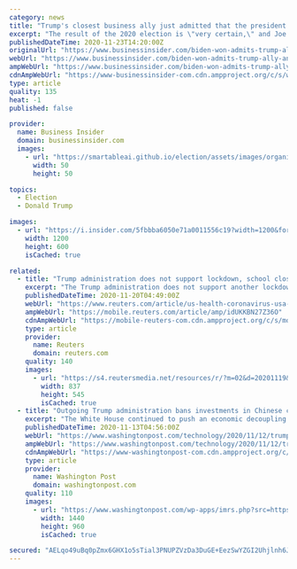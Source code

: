 ```yaml
---
category: news
title: "Trump's closest business ally just admitted that the president lost the election"
excerpt: "The result of the 2020 election is \"very certain,\" and Joe Biden is the president-elect, Blackstone CEO and Trump ally Stephen Schwarzman told Axios."
publishedDateTime: 2020-11-23T14:20:00Z
originalUrl: "https://www.businessinsider.com/biden-won-admits-trump-ally-and-blackstone-ceo-stephen-schwarzmann-2020-11"
webUrl: "https://www.businessinsider.com/biden-won-admits-trump-ally-and-blackstone-ceo-stephen-schwarzmann-2020-11"
ampWebUrl: "https://www.businessinsider.com/biden-won-admits-trump-ally-and-blackstone-ceo-stephen-schwarzmann-2020-11?amp"
cdnAmpWebUrl: "https://www-businessinsider-com.cdn.ampproject.org/c/s/www.businessinsider.com/biden-won-admits-trump-ally-and-blackstone-ceo-stephen-schwarzmann-2020-11?amp"
type: article
quality: 135
heat: -1
published: false

provider:
  name: Business Insider
  domain: businessinsider.com
  images:
    - url: "https://smartableai.github.io/election/assets/images/organizations/businessinsider.com-50x50.jpg"
      width: 50
      height: 50

topics:
  - Election
  - Donald Trump

images:
  - url: "https://i.insider.com/5fbbba6050e71a0011556c19?width=1200&format=jpeg"
    width: 1200
    height: 600
    isCached: true

related:
  - title: "Trump administration does not support lockdown, school closures: Pence"
    excerpt: "The Trump administration does not support another lockdown or school closures to stem the spread of the deadly coronavirus, Vice President Mike Pence said on Thursday, even as infections have hit record highs in recent days in the United States."
    publishedDateTime: 2020-11-20T04:49:00Z
    webUrl: "https://www.reuters.com/article/us-health-coronavirus-usa-pence-idUKKBN27Z36O"
    ampWebUrl: "https://mobile.reuters.com/article/amp/idUKKBN27Z36O"
    cdnAmpWebUrl: "https://mobile-reuters-com.cdn.ampproject.org/c/s/mobile.reuters.com/article/amp/idUKKBN27Z36O"
    type: article
    provider:
      name: Reuters
      domain: reuters.com
    quality: 140
    images:
      - url: "https://s4.reutersmedia.net/resources/r/?m=02&d=20201119&t=2&i=1541832318&w=&fh=545px&fw=&ll=&pl=&sq=&r=LYNXMPEGAI1W8"
        width: 837
        height: 545
        isCached: true
  - title: "Outgoing Trump administration bans investments in Chinese companies it says support China’s military"
    excerpt: "The White House continued to push an economic decoupling with China by banning certain U.S. investments in companies linked to Chinese military"
    publishedDateTime: 2020-11-13T04:56:00Z
    webUrl: "https://www.washingtonpost.com/technology/2020/11/12/trump-bans-investment-china/"
    ampWebUrl: "https://www.washingtonpost.com/technology/2020/11/12/trump-bans-investment-china/?outputType=amp"
    cdnAmpWebUrl: "https://www-washingtonpost-com.cdn.ampproject.org/c/s/www.washingtonpost.com/technology/2020/11/12/trump-bans-investment-china/?outputType=amp"
    type: article
    provider:
      name: Washington Post
      domain: washingtonpost.com
    quality: 110
    images:
      - url: "https://www.washingtonpost.com/wp-apps/imrs.php?src=https://arc-anglerfish-washpost-prod-washpost.s3.amazonaws.com/public/BWJA7BU6OII6VPQGV5KRJ3QDQU.jpg&w=1440"
        width: 1440
        height: 960
        isCached: true

secured: "AELqo49uBq0pZmx6GHX1o5sTial3PNUPZVzDa3DuGE+EezSwYZGI2Uhjlnh6Jc3641tkmKqs7ffmXy97vrk33hFIdjC9RW5kOR/GFXmPHvGk3MVhIX86kxQKh3LPGytJGB3mP3XAL/6HHRM85yNnDel4O8vx8IXkrjSX60RXYkNvZ8xd7tvpOjO3Vq8STaixAwPZvwaZtHzk66bF7hT8o4+G7at4DoCCGdBN21BA86u+2OOdZvrZxmKFUG26GWfPHQ4qyobSk9TO4AUAEQHPk2RvI2MpQmRDBesI9pS2H7+j0g4zW7V5mpZOIplvxSyvruosShA1e90gLSNkCSl7p0PLyIpXwwo11ohMyVuGGxA=;XeKsRSDRWvQwfteBwzFVnQ=="
---
```


